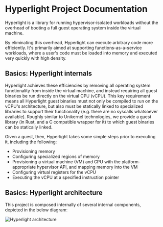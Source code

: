 # Hyperlight Project Documentation

Hyperlight is a library for running hypervisor-isolated workloads without the overhead of booting a full guest operating system inside the virtual machine.

By eliminating this overhead, Hyperlight can execute arbitrary code more efficiently. It's primarily aimed at supporting functions-as-a-service workloads, where a user's code must be loaded into memory and executed very quickly with high density.

## Basics: Hyperlight internals

Hyperlight achieves these efficiencies by removing all operating system functionality from inside the virtual machine, and instead requiring all guest binaries be run directly on the virtual CPU (vCPU). This key requirement means all Hyperlight guest binaries must not only be compiled to run on the vCPU's architecture, but also must be statically linked to specialized libraries to support their functionality (e.g. there are no syscalls whatsoever available). Roughly similar to Unikernel technologies, we provide a guest library (in Rust, and a C compatible wrapper for it) to which guest binaries can be statically linked.

Given a guest, then, Hyperlight takes some simple steps prior to executing it, including the following:

- Provisioning memory
- Configuring specialized regions of memory
- Provisioning a virtual machine (VM) and CPU with the platform-appropriate hypervisor API, and mapping memory into the VM
- Configuring virtual registers for the vCPU
- Executing the vCPU at a specified instruction pointer

## Basics: Hyperlight architecture

This project is composed internally of several internal components, depicted in the below diagram:

![Hyperlight architecture](../../assets/hyperlight_arch.png)

<!-- ## Further reading

* [Glossary](./glossary.md)
* [How code gets executed in a VM](./hyperlight-execution-details.md)
* [How to build a Hyperlight guest binary](./how-to-build-a-hyperlight-guest-binary.md)
* [Security considerations](./security.md)
* [Technical requirements document](./technical-requirements-document.md)

## For developers

* [Security guidance for developers](./security-guidance-for-developers.md)
* [Paging Development Notes](./paging-development-notes.md)
* [How to debug a Hyperlight guest](./how-to-debug-a-hyperlight-guest.md)
* [How to use Flatbuffers in Hyperlight](./how-to-use-flatbuffers.md)
* [How to make a Hyperlight release](./how-to-make-releases.md)
* [Getting Hyperlight Metrics, Logs, and Traces](./hyperlight-metrics-logs-and-traces.md)
* [Benchmarking Hyperlight](./benchmarking-hyperlight.md)
* [Hyperlight Surrogate Development Notes](./hyperlight-surrogate-development-notes.md)
* [Debugging Hyperlight](./debugging-hyperlight.md)
* [Signal Handling in Hyperlight](./signal-handlers-development-notes.md) -->
